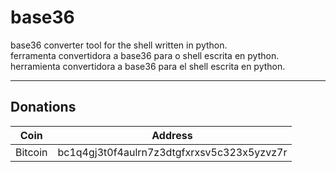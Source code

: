 # base36
base36 converter tool for the shell written in python.  
ferramenta convertidora a base36 para o shell escrita en python.  
herramienta convertidora a base36 para el shell escrita en python.

----

## Donations

| Coin 			| Address 										|
| ------------ 	| ------------ 									|
| Bitcoin 		| bc1q4gj3t0f4aulrn7z3dtgfxrxsv5c323x5yzvz7r 	|
